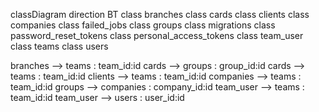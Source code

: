 classDiagram
direction BT
class branches
class cards
class clients
class companies
class failed_jobs
class groups
class migrations
class password_reset_tokens
class personal_access_tokens
class team_user
class teams
class users

branches  -->  teams : team_id:id
cards  -->  groups : group_id:id
cards  -->  teams : team_id:id
clients  -->  teams : team_id:id
companies  -->  teams : team_id:id
groups  -->  companies : company_id:id
team_user  -->  teams : team_id:id
team_user  -->  users : user_id:id
